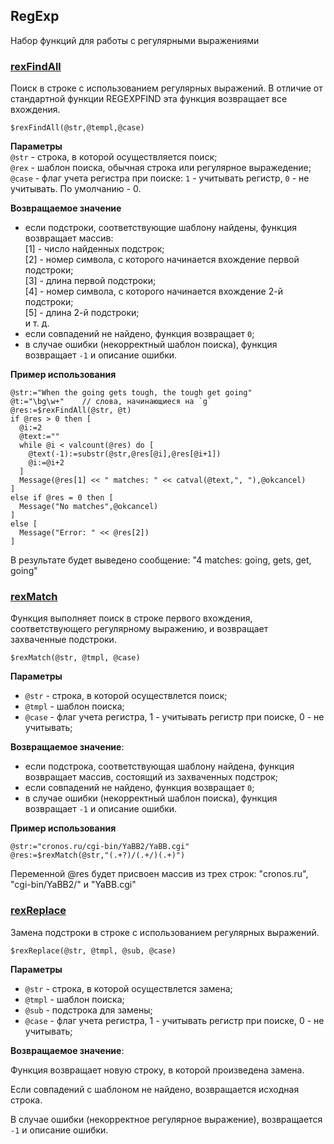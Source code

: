## RegExp
Набор функций для работы с регулярными выражениями

### [rexFindAll](rexFindAll.crf)
Поиск в строке с использованием регулярных выражений.
В отличие от стандартной функции REGEXPFIND эта функция возвращает все вхождения.
```
$rexFindAll(@str,@templ,@case)
```
**Параметры**  
`@str` - строка, в которой осуществляется поиск;  
`@rex` - шаблон поиска, обычная строка или регулярное выражедение;  
`@case` - флаг учета регистра при поиске: `1` - учитывать регистр, `0` - не учитывать. По умолчанию - 0.

**Возвращаемое значение**
- если подстроки, соответствующие шаблону найдены, функция возвращает массив:  
			[1] - число найденных подстрок;  
			[2] - номер символа, с которого начинается вхождение первой подстроки;  
			[3] - длина первой подстроки;  
			[4] - номер символа, с которого начинается вхождение 2-й подстроки;  
			[5] - длина 2-й подстроки;  
      и т. д.  
- если совпадений не найдено, функция возвращает `0`;  
- в случае ошибки (некорректный шаблон поиска), функция возвращает `-1` и описание ошибки.

**Пример использования**
```
@str:="When the going gets tough, the tough get going"
@t:="\bg\w+"	// слова, начинающиеся на `g`
@res:=$rexFindAll(@str, @t)
if @res > 0 then [
  @i:=2
  @text:=""
  while @i < valcount(@res) do [
    @text(-1):=substr(@str,@res[@i],@res[@i+1])
    @i:=@i+2
  ]
  Message(@res[1] << " matches: " << catval(@text,", "),@okcancel)
]
else if @res = 0 then [
  Message("No matches",@okcancel)
]	
else [
  Message("Error: " << @res[2])
]
```
В результате будет выведено сообщение: "4 matches: going, gets, get, going"

### [rexMatch](rexMatch.crf)
Функция выполняет поиск в строке первого вхождения, соответствующего регулярному выражению, и возвращает захваченные подстроки.
```
$rexMatch(@str, @tmpl, @case)
```
**Параметры**
- `@str` - строка, в которой осуществлется поиск; 
- `@tmpl` - шаблон поиска; 
- `@case` - флаг учета регистра, 1 - учитывать регистр при поиске, 0 - не учитывать;
		
**Возвращаемое значение**:
- если подстрока, соответствующая шаблону найдена, функция возвращает массив, состоящий из захваченных подстрок;      
- если совпадений не найдено, функция возвращает `0`;  
- в случае ошибки (некорректный шаблон поиска), функция возвращает `-1` и описание ошибки.

**Пример использования**
```
@str:="cronos.ru/cgi-bin/YaBB2/YaBB.cgi"
@res:=$rexMatch(@str,"(.+?)/(.+/)(.+)")
```
Переменной @res будет присвоен массив из трех строк: "cronos.ru", "cgi-bin/YaBB2/" и "YaBB.cgi"

### [rexReplace](rexReplace.crf)
Замена подстроки в строке с использованием регулярных выражений.
```
$rexReplace(@str, @tmpl, @sub, @case)
```
**Параметры**
- `@str` - строка, в которой осуществлется замена; 
- `@tmpl` - шаблон поиска; 
- `@sub` - подстрока для замены; 
- `@case` - флаг учета регистра, 1 - учитывать регистр при поиске, 0 - не учитывать;
		
**Возвращаемое значение**:

Функция возвращает новую строку, в которой произведена замена.

Если совпадений с шаблоном не найдено, возвращается исходная строка.

В случае ошибки (некорректное регулярное выражение), возвращается `-1` и описание ошибки.
